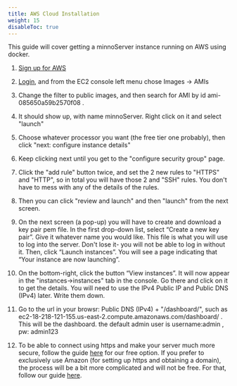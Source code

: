 ```yaml
---
title: AWS Cloud Installation
weight: 15
disableToc: true
---
```


This guide will cover getting a minnoServer instance running on AWS using docker.


1. [Sign up for AWS](https://aws.amazon.com/premiumsupport/knowledge-center/create-and-activate-aws-account/)

2. [Login](https://console.aws.amazon.com/console/home?nc2=h_ct&src=header-signin), and from the EC2 console left menu chose Images -> AMIs
3.  Change the filter to public images, and then search for AMI by id ami-085650a59b2570f08 .  
4.  It should show up, with name minnoServer.  Right click on it and select "launch"
5.  Choose whatever processor you want (the free tier one probably), then click "next: configure instance details"
6.  Keep clicking next until you get to the "configure security group" page.
7.  Click the "add rule" button twice, and set the 2 new rules to "HTTPS" and "HTTP", so in total you will have those 2 and "SSH" rules.  You don't have to mess with any of the details of the rules.  
8.  Then you can click "review and launch" and then "launch" from the next screen.
9.  On the next screen (a pop-up) you will have to create and download a key pair pem file. In the first drop-down list, select “Create a new key pair”. Give it whatever name you would like.  This file is what you will use to log into the server.  Don't lose it- you will not be able to log in without it. Then, click “Launch instances”. You will see a page indicating that “Your instance are now launching”. 
10.  On the bottom-right, click the button “View instances”. It will now appear in the "instances->instances" tab in the console.  Go there and click on it to get the details.  You will need to use the IPv4 Public IP and Public DNS (IPv4) later.  Write them down. 
11. Go to the url in your browsr: Public DNS (IPv4) + "/dashboard/", such as ec2-18-218-121-155.us-east-2.compute.amazonaws.com/dashboard/ .  This will be the dashboard.  the default admin user is username:admin , pw: admin123
12.  To be able to connect using https and make your server much more secure, follow the guide [here](../domain/) for our free option.  If you prefer to exclusively use Amazon (for setting up https and obtaining a domain), the process will be a bit more complicated and will not be free. For that, follow our guide [here](./awspayssl/).